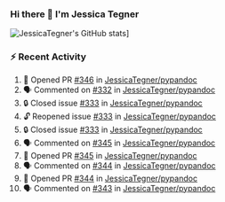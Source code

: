 ### Hi there 👋 I'm Jessica Tegner

![JessicaTegner's GitHub stats](https://github-readme-stats.vercel.app/api?username=jessicategner)]


### :zap: Recent Activity

<!--START_SECTION:activity-->
1. 💪 Opened PR [#346](https://github.com/JessicaTegner/pypandoc/pull/346) in [JessicaTegner/pypandoc](https://github.com/JessicaTegner/pypandoc)
2. 🗣 Commented on [#332](https://github.com/JessicaTegner/pypandoc/issues/332#issuecomment-1747479442) in [JessicaTegner/pypandoc](https://github.com/JessicaTegner/pypandoc)
3. 🔒 Closed issue [#333](https://github.com/JessicaTegner/pypandoc/issues/333) in [JessicaTegner/pypandoc](https://github.com/JessicaTegner/pypandoc)
4. 🔓 Reopened issue [#333](https://github.com/JessicaTegner/pypandoc/issues/333) in [JessicaTegner/pypandoc](https://github.com/JessicaTegner/pypandoc)
5. 🔒 Closed issue [#333](https://github.com/JessicaTegner/pypandoc/issues/333) in [JessicaTegner/pypandoc](https://github.com/JessicaTegner/pypandoc)
6. 🗣 Commented on [#345](https://github.com/JessicaTegner/pypandoc/pull/345#issuecomment-1747468107) in [JessicaTegner/pypandoc](https://github.com/JessicaTegner/pypandoc)
7. 💪 Opened PR [#345](https://github.com/JessicaTegner/pypandoc/pull/345) in [JessicaTegner/pypandoc](https://github.com/JessicaTegner/pypandoc)
8. 🗣 Commented on [#344](https://github.com/JessicaTegner/pypandoc/pull/344#issuecomment-1747426257) in [JessicaTegner/pypandoc](https://github.com/JessicaTegner/pypandoc)
9. 💪 Opened PR [#344](https://github.com/JessicaTegner/pypandoc/pull/344) in [JessicaTegner/pypandoc](https://github.com/JessicaTegner/pypandoc)
10. 🗣 Commented on [#343](https://github.com/JessicaTegner/pypandoc/issues/343#issuecomment-1747269428) in [JessicaTegner/pypandoc](https://github.com/JessicaTegner/pypandoc)
<!--END_SECTION:activity-->
